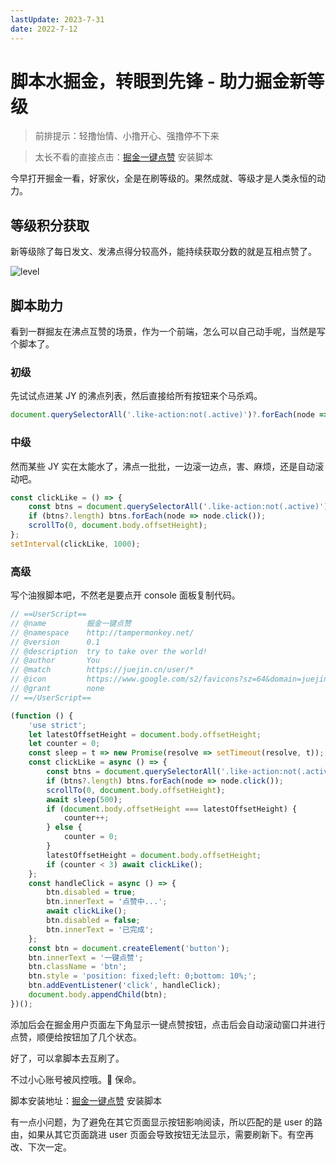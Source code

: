 ```yaml
---
lastUpdate: 2023-7-31
date: 2022-7-12
---
```

# 脚本水掘金，转眼到先锋 - 助力掘金新等级

> 前排提示：轻撸怡情、小撸开心、强撸停不下来

> 太长不看的直接点击：[掘金一键点赞](https://greasyfork.org/en/scripts/447739-%E6%8E%98%E9%87%91%E4%B8%80%E9%94%AE%E7%82%B9%E8%B5%9E) 安装脚本

今早打开掘金一看，好家伙，全是在刷等级的。果然成就、等级才是人类永恒的动力。

## 等级积分获取

新等级除了每日发文、发沸点得分较高外，能持续获取分数的就是互相点赞了。

![level](https://stg.heyfe.org/images/blog-juejin-like-script-68.png)

## 脚本助力

看到一群掘友在沸点互赞的场景，作为一个前端，怎么可以自己动手呢，当然是写个脚本了。

### 初级

先试试点进某 JY 的沸点列表，然后直接给所有按钮来个马杀鸡。

```js
document.querySelectorAll('.like-action:not(.active)')?.forEach(node => node.click());
```

### 中级

然而某些 JY 实在太能水了，沸点一批批，一边滚一边点，害、麻烦，还是自动滚动吧。

```js
const clickLike = () => {
    const btns = document.querySelectorAll('.like-action:not(.active)');
    if (btns?.length) btns.forEach(node => node.click());
    scrollTo(0, document.body.offsetHeight);
};
setInterval(clickLike, 1000);
```

### 高级

写个油猴脚本吧，不然老是要点开 console 面板复制代码。

```js
// ==UserScript==
// @name         掘金一键点赞
// @namespace    http://tampermonkey.net/
// @version      0.1
// @description  try to take over the world!
// @author       You
// @match        https://juejin.cn/user/*
// @icon         https://www.google.com/s2/favicons?sz=64&domain=juejin.cn
// @grant        none
// ==/UserScript==

(function () {
    'use strict';
    let latestOffsetHeight = document.body.offsetHeight;
    let counter = 0;
    const sleep = t => new Promise(resolve => setTimeout(resolve, t));
    const clickLike = async () => {
        const btns = document.querySelectorAll('.like-action:not(.active)');
        if (btns?.length) btns.forEach(node => node.click());
        scrollTo(0, document.body.offsetHeight);
        await sleep(500);
        if (document.body.offsetHeight === latestOffsetHeight) {
            counter++;
        } else {
            counter = 0;
        }
        latestOffsetHeight = document.body.offsetHeight;
        if (counter < 3) await clickLike();
    };
    const handleClick = async () => {
        btn.disabled = true;
        btn.innerText = '点赞中...';
        await clickLike();
        btn.disabled = false;
        btn.innerText = '已完成';
    };
    const btn = document.createElement('button');
    btn.innerText = '一键点赞';
    btn.className = 'btn';
    btn.style = 'position: fixed;left: 0;bottom: 10%;';
    btn.addEventListener('click', handleClick);
    document.body.appendChild(btn);
})();
```

添加后会在掘金用户页面左下角显示一键点赞按钮，点击后会自动滚动窗口并进行点赞，顺便给按钮加了几个状态。

好了，可以拿脚本去互刷了。

不过小心账号被风控哦。🐶 保命。

脚本安装地址：[掘金一键点赞](https://greasyfork.org/en/scripts/447739-%E6%8E%98%E9%87%91%E4%B8%80%E9%94%AE%E7%82%B9%E8%B5%9E) 安装脚本

有一点小问题，为了避免在其它页面显示按钮影响阅读，所以匹配的是 user 的路由，如果从其它页面跳进 user 页面会导致按钮无法显示，需要刷新下。有空再改、下次一定。
